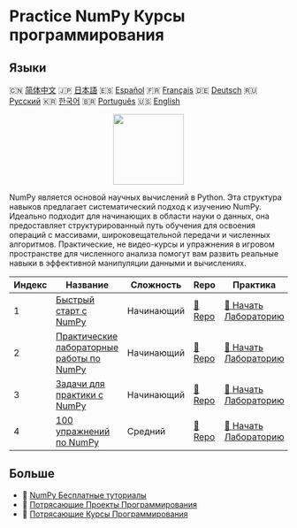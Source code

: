 # Practice NumPy Курсы программирования

## Языки

🇨🇳 [简体中文](README_zh.md) 🇯🇵 [日本語](README_ja.md) 🇪🇸 [Español](README_es.md) 🇫🇷 [Français](README_fr.md) 🇩🇪 [Deutsch](README_de.md) 🇷🇺 [Русский](README_ru.md) 🇰🇷 [한국어](README_ko.md) 🇧🇷 [Português](README_pt.md) 🇺🇸 [English](README.md) 

<div align="center">
<img width="128px" src="https://file.labex.io/path/gdqX0QgXsYjL.png">
</div>

NumPy является основой научных вычислений в Python. Эта структура навыков предлагает систематический подход к изучению NumPy. Идеально подходит для начинающих в области науки о данных, она предоставляет структурированный путь обучения для освоения операций с массивами, широковещательной передачи и численных алгоритмов. Практические, не видео-курсы и упражнения в игровом пространстве для численного анализа помогут вам развить реальные навыки в эффективной манипуляции данными и вычислениях.

|   Индекс | Название                                                                                     | Сложность   | Repo                                                               | Практика                                                                       |
|----------|----------------------------------------------------------------------------------------------|-------------|--------------------------------------------------------------------|--------------------------------------------------------------------------------|
|        1 | [Быстрый старт с NumPy](https://labex.io/ru/courses/quick-start-with-numpy)                  | Начинающий  | [🔗 Repo](https://github.com/labex-labs/quick-start-with-numpy)    | [🚀 Начать Лабораторию](https://labex.io/ru/courses/quick-start-with-numpy)    |
|        2 | [Практические лабораторные работы по NumPy](https://labex.io/ru/courses/numpy-practice-labs) | Начинающий  | [🔗 Repo](https://github.com/labex-labs/numpy-practice-labs)       | [🚀 Начать Лабораторию](https://labex.io/ru/courses/numpy-practice-labs)       |
|        3 | [Задачи для практики с NumPy](https://labex.io/ru/courses/numpy-practice-challenges)         | Начинающий  | [🔗 Repo](https://github.com/labex-labs/numpy-practice-challenges) | [🚀 Начать Лабораторию](https://labex.io/ru/courses/numpy-practice-challenges) |
|        4 | [100 упражнений по NumPy](https://labex.io/ru/courses/100-numpy-exercises)                   | Средний     | [🔗 Repo](https://github.com/labex-labs/100-numpy-exercises)       | [🚀 Начать Лабораторию](https://labex.io/ru/courses/100-numpy-exercises)       |

## Больше

- 🔗 [NumPy Бесплатные туториалы](https://github.com/labex-labs/numpy-free-tutorials)
- 🔗 [Потрясающие Проекты Программирования](https://github.com/labex-labs/awesome-programming-projects)
- 🔗 [Потрясающие Курсы Программирования](https://github.com/labex-labs/awesome-programming-courses)

